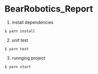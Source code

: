 # BearRobotics_Report

1. install dependencies

```
$ yarn install
```

2. unit test

```
$ yarn test
```

3. runnging project

```
$ yarn start
```
